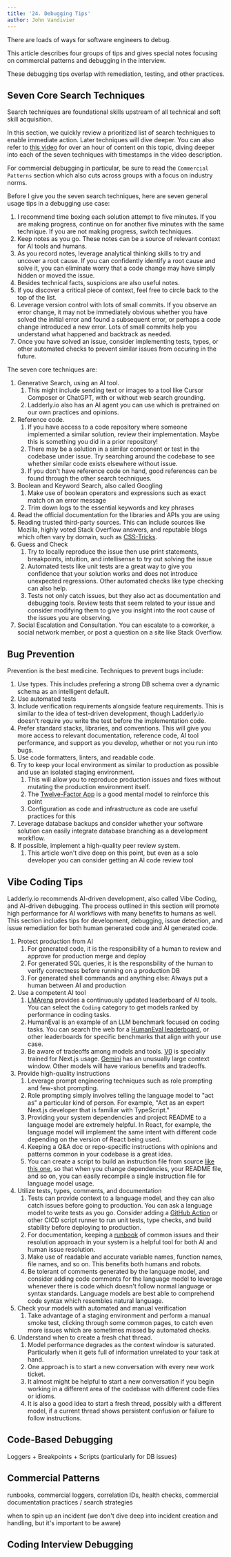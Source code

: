 ```yaml
---
title: '24. Debugging Tips'
author: John Vandivier
---
```


There are loads of ways for software engineers to debug.

This article describes four groups of tips and gives special notes focusing on commercial patterns
and debugging in the interview.

These debugging tips overlap with remediation, testing, and other practices.

## Seven Core Search Techniques

Search techniques are foundational skills upstream of all technical and soft skill acquisition.

In this section, we quickly review a prioritized list of search techniques to enable immediate action. Later techniques will dive deeper.
You can also refer to [this video](https://www.youtube.com/live/J2-BF64-sGQ) for over an hour of content on this topic, diving deeper into each of the seven techniques with timestamps in the video description.

For commercial debugging in particular, be sure to read the `Commercial Patterns` section which also cuts across groups with a focus on industry norms.

Before I give you the seven search techniques, here are seven general usage tips in a debugging use case:

1. I recommend time boxing each solution attempt to five minutes. If you are making progress, continue on for another five minutes with the same technique. If you are not making progress, switch techniques.
2. Keep notes as you go. These notes can be a source of relevant context for AI tools and humans.
3. As you record notes, leverage analytical thinking skills to try and uncover a root cause. If you can confidently identify a root cause and solve it, you can eliminate worry that a code change may have simply hidden or moved the issue.
4. Besides technical facts, suspicions are also useful notes.
5. If you discover a critical piece of context, feel free to circle back to the top of the list.
6. Leverage version control with lots of small commits. If you observe an error change, it may not be immediately obvious whether you have solved the initial error and found a subsequent error, or perhaps a code change introduced a new error. Lots of small commits help you understand what happened and backtrack as needed.
7. Once you have solved an issue, consider implementing tests, types, or other automated checks to prevent similar issues from occuring in the future.

The seven core techniques are:

1. Generative Search, using an AI tool.
   1. This might include sending text or images to a tool like Cursor Composer or ChatGPT, with or without web search grounding.
   2. Ladderly.io also has an AI agent you can use which is pretrained on our own practices and opinions.
2. Reference code.
   1. If you have access to a code repository where someone implemented a similar solution, review their implementation. Maybe this is something you did in a prior repository!
   2. There may be a solution in a similar component or test in the codebase under issue. Try searching around the codebase to see whether similar code exists elsewhere without issue.
   3. If you don't have reference code on hand, good references can be found through the other search techniques.
3. Boolean and Keyword Search, also called Googling
   1. Make use of boolean operators and expressions such as exact match on an error message
   2. Trim down logs to the essential keywords and key phrases
4. Read the official documentation for the libraries and APIs you are using
5. Reading trusted third-party sources. This can include sources like Mozilla, highly voted Stack Overflow answers, and reputable blogs which often vary by domain, such as [CSS-Tricks](https://css-tricks.com/).
6. Guess and Check
   1. Try to locally reproduce the issue then use print statements, breakpoints, intuition, and intellisense to try out solving the issue
   2. Automated tests like unit tests are a great way to give you confidence that your solution works and does not introduce unexpected regressions. Other automated checks like type checking can also help.
   3. Tests not only catch issues, but they also act as documentation and debugging tools. Review tests that seem related to your issue and consider modifying them to give you insight into the root cause of the issues you are observing.
7. Social Escalation and Consultation. You can escalate to a coworker, a social network member, or post a question on a site like Stack Overflow.

## Bug Prevention

Prevention is the best medicine. Techniques to prevent bugs include:

1. Use types. This includes prefering a strong DB schema over a dynamic schema as an intelligent default.
2. Use automated tests
3. Include verification requirements alongside feature requirements. This is similar to the idea of test-driven development, though Ladderly.io doesn't require you write the test before the implementation code.
4. Prefer standard stacks, libraries, and conventions. This will give you more access to relevant documentation, reference code, AI tool performance, and support as you develop, whether or not you run into bugs.
5. Use code formatters, linters, and readable code.
6. Try to keep your local environment as similar to production as possible and use an isolated staging environment.
   1. This will allow you to reproduce production issues and fixes without mutating the production environment itself.
   2. The [Twelve-Factor App](https://12factor.net/) is a good mental model to reinforce this point
   3. Configuration as code and infrastructure as code are useful practices for this
7. Leverage database backups and consider whether your software solution can easily integrate database branching as a development workflow.
8. If possible, implement a high-quality peer review system.
   1. This article won't dive deep on this point, but even as a solo developer you can consider getting an AI code review tool

## Vibe Coding Tips

Ladderly.io recommends AI-driven development, also called Vibe Coding, and AI-driven debugging. The process outlined in this section will promote high performance for AI workflows with many benefits to humans as well. This section includes tips for development, debugging, issue detection, and issue remediation for both human generated code and AI generated code.

1. Protect production from AI
   1. For generated code, it is the responsibility of a human to review and approve for production merge and deploy
   2. For generated SQL queries, it is the responsbility of the human to verify correctness before running on a production DB
   3. For generated shell commands and anything else: Always put a human between AI and production
2. Use a competent AI tool
   1. [LMArena](https://lmarena.ai/?leaderboard) provides a continuously updated leaderboard of AI tools. You can select the `Coding` category to get models ranked by performance in coding tasks.
   2. HumanEval is an example of an LLM benchmark focused on coding tasks. You can search the web for a [HumanEval leaderboard](https://paperswithcode.com/sota/code-generation-on-humaneval), or other leaderboards for specific benchmarks that align with your use case.
   3. Be aware of tradeoffs among models and tools. [V0](https://vercel.com/docs/v0) is specially trained for Next.js usage. [Gemini](https://deepmind.google/technologies/gemini/pro/) has an unusually large context window. Other models will have various benefits and tradeoffs.
3. Provide high-quality instructions
   1. Leverage prompt engineering techniques such as role prompting and few-shot prompting.
   2. Role prompting simply involves telling the language model to "act as" a particular kind of person. For example, "Act as an expert Next.js developer that is familiar with TypeScript."
   3. Providing your system dependencies and project README to a language model are extremely helpful. In React, for example, the language model will implement the same intent with different code depending on the version of React being used.
   4. Keeping a Q&A doc or repo-specific instructions with opinions and patterns common in your codebase is a great idea.
   5. You can create a script to build an instruction file from source [like this one](https://github.com/Vandivier/ladderly-3/blob/main/ladderly-io/scripts/python/create-copilot-instructions.py), so that when you change dependencies, your README file, and so on, you can easily recompile a single instruction file for language model usage.
4. Utilize tests, types, comments, and documentation
   1. Tests can provide context to a language model, and they can also catch issues before going to production. You can ask a language model to write tests as you go. Consider adding a [GitHub Action](https://github.com/Vandivier/ladderly-3/blob/main/.github/workflows/ci.yml) or other CICD script runner to run unit tests, type checks, and build stability before deploying to production.
   2. For documentation, keeping a [runbook](https://github.com/Vandivier/ladderly-3/blob/main/docs/RUNBOOK.md) of common issues and their resolution approach in your system is a helpful tool for both AI and human issue resolution.
   3. Make use of readable and accurate variable names, function names, file names, and so on. This benefits both humans and robots.
   4. Be tolerant of comments generated by the language model, and consider adding code comments for the language model to leverage whenever there is code which doesn't follow normal language or syntax standards. Language models are best able to comprehend code syntax which resembles natural language.
5. Check your models with automated and manual verification
   1. Take advantage of a staging environment and perform a manual smoke test, clicking through some common pages, to catch even more issues which are sometimes missed by automated checks.
6. Understand when to create a fresh chat thread.
   1. Model performance degrades as the context window is saturated. Particularly when it gets full of information unrelated to your task at hand.
   2. One approach is to start a new conversation with every new work ticket.
   3. It almost might be helpful to start a new conversation if you begin working in a different area of the codebase with different code files or idioms.
   4. It is also a good idea to start a fresh thread, possibly with a different model, if a current thread shows persistent confusion or failure to follow instructions.

## Code-Based Debugging

Loggers + Breakpoints + Scripts (particularly for DB issues)

## Commercial Patterns

runbooks, commercial loggers, correlation IDs, health checks, commercial documentation practices / search strategies

when to spin up an incident (we don't dive deep into incident creation and handling, but it's important to be aware)

## Coding Interview Debugging
